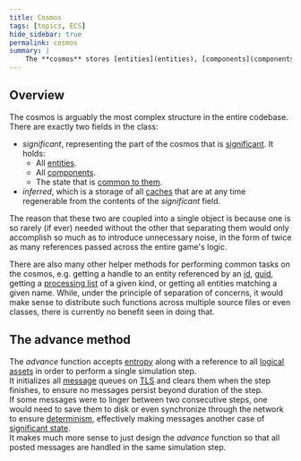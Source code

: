 ```yaml
---
title: Cosmos
tags: [topics, ECS] 
hide_sidebar: true
permalink: cosmos
summary: |
    The **cosmos** stores [entities](entities), [components](components), [common state](cosmos_common_state) and all [caches inferred](inferred_state) from the three. It is a fancy term for what is commonly understood as the "game world". Its methods allow to, for example, create entities, access and modify them via returned [handles](entity_handle), clone or delete them. The cosmos also provides an *advance* method that calls all [stateless systems](stateless_system) to effectively move the game forward in time by a specified [delta time](cosmos_meta#fixed-delta).
---
```


## Overview

The cosmos is arguably the most complex structure in the entire codebase.
There are exactly two fields in the class:
- *significant*, representing the part of the cosmos that is [significant](significant_state). It holds:
  - All [entities](entity).
  - All [components](component).
  - The state that is [common to them](cosmos_common_state).
- *inferred*, which is a storage of all [caches](inferred_cache) that are at any time regenerable from the contents of the *significant* field.

The reason that these two are coupled into a single object is because one is so rarely (if ever) needed without the other that separating them would only accomplish so much as to introduce unnecessary noise, in the form of twice as many references passed across the entire game's logic.  

There are also many other helper methods for performing common tasks on the cosmos, e.g. getting a handle to an entity referenced by an [id](entity_id), [guid](entity_guid), getting a [processing list](processing_lists_cache) of a given kind, or getting all entities matching a given name. While, under the principle of separation of concerns, it would make sense to distribute such functions across multiple source files or even classes, there is currently no benefit seen in doing that.

## The advance method

The *advance* function accepts [entropy](cosmic_entropy) along with a reference to all [logical assets](logical_asset) in order to perform a single simulation step.  
It initializes all [message](message) queues on [TLS](https://en.wikipedia.org/wiki/Thread-local_storage) and clears them when the step finishes, to ensure no messages persist beyond duration of the step.  
If some messages were to linger between two consecutive steps, one would need to save them to disk or even synchronize through the network to ensure [determinism](determinism), effectively making messages another case of [significant state](significant_state).  
It makes much more sense to just design the *advance* function so that all posted messages are handled in the same simulation step.
